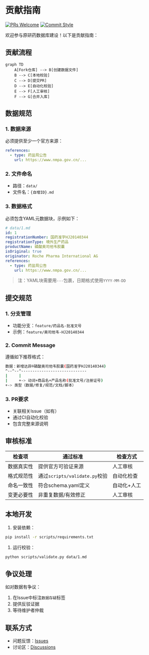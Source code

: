 # 贡献指南

[![PRs Welcome](https://img.shields.io/badge/PRs-welcome-brightgreen.svg)](./CONTRIBUTING.md)
[![Commit Style](https://img.shields.io/badge/Commit-规范-blue)](docs/commit-guide.md)

欢迎参与原研药数据库建设！以下是贡献指南：

## 贡献流程

```mermaid
graph TD
    A[Fork仓库] --> B[创建数据文件]
    B --> C[本地校验]
    C --> D[提交PR]
    D --> E[自动化校验]
    E --> F[人工审核]
    F --> G[合并入库]
```

## 数据规范

### 1. 数据来源

必须提供至少一个官方来源：

```yaml
references:
  - type: 药监局公告
    url: https://www.nmpa.gov.cn/...
```

### 2. 文件命名

- 路径：`data/`
- 文件名：`{自增ID}.md`

### 3. 数据格式

必须包含YAML元数据块，示例如下：

```yaml
# data/1.md
id: 1
registrationNumber: 国药准字HJ20140344
registrationType: 境外生产药品
productName: 磷酸奥司他韦胶囊
isOriginal: true
originator: Roche Pharma International AG
references:
  - type: 药监局公告
    url: https://www.nmpa.gov.cn/...
```

> 注：YAML块需要用`---`包裹，日期格式使用`YYYY-MM-DD`

## 提交规范

### 1. 分支管理

- 功能分支：`feature/药品名-批准文号`
- 示例：`feature/奥司他韦-HJ20140344`

### 2. Commit Message

遵循如下推荐格式：

```bash
数据：新增达菲®磷酸奥司他韦胶囊(国药准字HJ20140344)
^--^--^-----------------------------
|     |
|     +-> 动词+商品名+产品名称(批准文号/注册证号)
+-> 类型（数据/修复/规范/文档/脚本）
```

### 3. PR要求

- 关联相关Issue（如有）
- 通过CI自动化校验
- 包含完整来源说明

## 审核标准

| 检查项          | 通过标准                          | 检查方式       |
|-----------------|-----------------------------------|----------------|
| 数据真实性      | 提供官方可验证来源                | 人工审核       |
| 格式规范性      | 通过`scripts/validate.py`校验     | 自动化检查     |
| 命名一致性      | 符合schema.yaml定义               | 自动化+人工    |
| 变更必要性      | 非重复数据/有效修正               | 人工审核       |

## 本地开发

1. 安装依赖：

```bash
pip install -r scripts/requirements.txt
```

1. 运行校验：

```bash
python scripts/validate.py data/1.md
```

## 争议处理

如对数据有争议：

1. 在Issue中标注`数据存疑`标签
2. 提供反驳证据
3. 等待维护者仲裁

## 联系方式

- 问题反馈：[Issues](https://github.com/dongzhenye/yuanyanyao/issues)
- 讨论区：[Discussions](https://github.com/dongzhenye/yuanyanyao/discussions)
